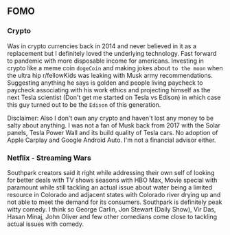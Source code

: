 ## FOMO

### Crypto

Was in crypto currencies back in 2014 and never believed in it as a replacement but I definitely loved the underlying technology. 
Fast forward to pandemic with more disposable income for americans. Investing in crypto like a meme coin `dogeCoin` and making jokes about `to the moon` when the ultra hip r/fellowKids was leaking with Musk army recommendations. Suggesting anything he says is golden and people living paycheck to paycheck associating with his work ethics and projecting himself as the next Tesla scientist (Don't get me started on Tesla vs Edison) in which case this guy turned out to be the `Edison` of this generation. 

Disclaimer: 
Also I don't own any crypto and haven't lost any money to be salty about anything. 
I was not a fan of Musk back from 2017 with the Solar panels, Tesla Power Wall and its build quality of Tesla cars. No adoption of Apple Carplay and Google Android Auto.
I'm not a financial advisor either.



### Netflix - Streaming Wars

Southpark creators said it right while addressing their own self of looking for better deals with TV shows seasons with HBO Max, Movie special with paramount while still tackling an actual issue about water being a limited resource in Colorado and adjacent states with Colorado river drying up and not able to meet the demand for its consumers. Southpark is definitely peak witty comedy. I think so George Carlin, Jon Stewart (Daily Show),  Vir Das, Hasan Minaj, John Oliver and few other comedians come close to tackling actual issues with comedy. 